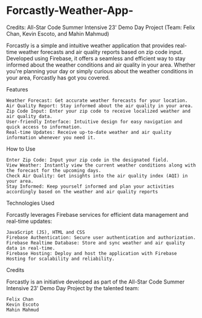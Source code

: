 # Forcastly-Weather-App-
Credits: All-Star Code Summer Intensive 23' Demo Day Project (Team: Felix Chan, Kevin Escoto, and Mahin Mahmud)

Forcastly is a simple and intuitive weather application that provides real-time weather forecasts and air quality reports based on zip code input. Developed using Firebase, it offers a seamless and efficient way to stay informed about the weather conditions and air quality in your area. Whether you're planning your day or simply curious about the weather conditions in your area, Forcastly has got you covered.

Features

    Weather Forecast: Get accurate weather forecasts for your location.
    Air Quality Report: Stay informed about the air quality in your area.
    Zip Code Input: Enter your zip code to receive localized weather and air quality data.
    User-friendly Interface: Intuitive design for easy navigation and quick access to information.
    Real-time Updates: Receive up-to-date weather and air quality information whenever you need it.

How to Use

    Enter Zip Code: Input your zip code in the designated field.
    View Weather: Instantly view the current weather conditions along with the forecast for the upcoming days.
    Check Air Quality: Get insights into the air quality index (AQI) in your area.
    Stay Informed: Keep yourself informed and plan your activities accordingly based on the weather and air quality reports

Technologies Used

Forcastly leverages Firebase services for efficient data management and real-time updates:

    JavaScript (JS), HTML and CSS
    Firebase Authentication: Secure user authentication and authorization.
    Firebase Realtime Database: Store and sync weather and air quality data in real-time.
    Firebase Hosting: Deploy and host the application with Firebase Hosting for scalability and reliability.

Credits

Forcastly is an initiative developed as part of the All-Star Code Summer Intensive 23' Demo Day Project by the talented team:

    Felix Chan
    Kevin Escoto
    Mahin Mahmud
